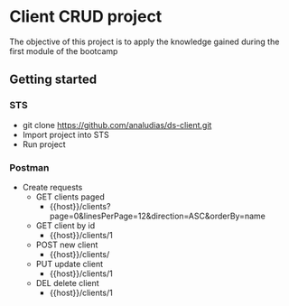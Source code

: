 # Client CRUD project

The objective of this project is to apply the knowledge gained during the first module of the bootcamp

## Getting started
### STS

- git clone https://github.com/analudias/ds-client.git
- Import project into STS
- Run project

### Postman
- Create requests
  - GET clients paged
    - {{host}}/clients?page=0&linesPerPage=12&direction=ASC&orderBy=name
  - GET client by id
    - {{host}}/clients/1
  - POST new client
    - {{host}}/clients/
  - PUT update client
    - {{host}}/clients/1
  - DEL delete client
    - {{host}}/clients/1

